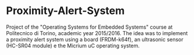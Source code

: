 # Proximity-Alert-System
Project of the "Operating Systems for Embedded Systems" course at Politecnico di Torino, academic year 2015/2016.
The idea was to implement a proximity alert system using a board (FRDM-k64f), an ultrasonic sensor (HC-SR04 module) e the Micrium uC operating system.
